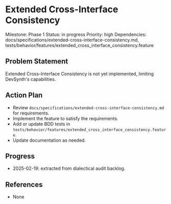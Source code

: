 # Extended Cross-Interface Consistency
Milestone: Phase 1
Status: in progress
Priority: high
Dependencies: docs/specifications/extended-cross-interface-consistency.md, tests/behavior/features/extended_cross_interface_consistency.feature

## Problem Statement
Extended Cross-Interface Consistency is not yet implemented, limiting DevSynth's capabilities.


## Action Plan
- Review `docs/specifications/extended-cross-interface-consistency.md` for requirements.
- Implement the feature to satisfy the requirements.
- Add or update BDD tests in `tests/behavior/features/extended_cross_interface_consistency.feature`.
- Update documentation as needed.

## Progress
- 2025-02-19: extracted from dialectical audit backlog.

## References
- None
